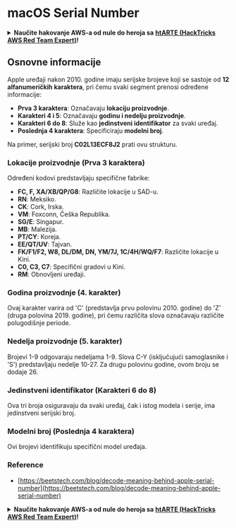 # macOS Serial Number

<details>

<summary><strong>Naučite hakovanje AWS-a od nule do heroja sa</strong> <a href="https://training.hacktricks.xyz/courses/arte"><strong>htARTE (HackTricks AWS Red Team Expert)</strong></a><strong>!</strong></summary>

Drugi načini podrške HackTricks-u:

* Ako želite da vidite **vašu kompaniju reklamiranu na HackTricks-u** ili **preuzmete HackTricks u PDF formatu** proverite [**SUBSCRIPTION PLANS**](https://github.com/sponsors/carlospolop)!
* Nabavite [**zvanični PEASS & HackTricks swag**](https://peass.creator-spring.com)
* Otkrijte [**The PEASS Family**](https://opensea.io/collection/the-peass-family), našu kolekciju ekskluzivnih [**NFT-ova**](https://opensea.io/collection/the-peass-family)
* **Pridružite se** 💬 [**Discord grupi**](https://discord.gg/hRep4RUj7f) ili [**telegram grupi**](https://t.me/peass) ili nas **pratite** na **Twitter-u** 🐦 [**@carlospolopm**](https://twitter.com/hacktricks\_live)**.**
* **Podelite svoje hakovanje trikove slanjem PR-ova na** [**HackTricks**](https://github.com/carlospolop/hacktricks) i [**HackTricks Cloud**](https://github.com/carlospolop/hacktricks-cloud) github repozitorijume.

</details>

## Osnovne informacije

Apple uređaji nakon 2010. godine imaju serijske brojeve koji se sastoje od **12 alfanumeričkih karaktera**, pri čemu svaki segment prenosi određene informacije:

* **Prva 3 karaktera**: Označavaju **lokaciju proizvodnje**.
* **Karakteri 4 i 5**: Označavaju **godinu i nedelju proizvodnje**.
* **Karakteri 6 do 8**: Služe kao **jedinstveni identifikator** za svaki uređaj.
* **Poslednja 4 karaktera**: Specificiraju **modelni broj**.

Na primer, serijski broj **C02L13ECF8J2** prati ovu strukturu.

### **Lokacije proizvodnje (Prva 3 karaktera)**

Određeni kodovi predstavljaju specifične fabrike:

* **FC, F, XA/XB/QP/G8**: Različite lokacije u SAD-u.
* **RN**: Meksiko.
* **CK**: Cork, Irska.
* **VM**: Foxconn, Češka Republika.
* **SG/E**: Singapur.
* **MB**: Malezija.
* **PT/CY**: Koreja.
* **EE/QT/UV**: Tajvan.
* **FK/F1/F2, W8, DL/DM, DN, YM/7J, 1C/4H/WQ/F7**: Različite lokacije u Kini.
* **C0, C3, C7**: Specifični gradovi u Kini.
* **RM**: Obnovljeni uređaji.

### **Godina proizvodnje (4. karakter)**

Ovaj karakter varira od 'C' (predstavlja prvu polovinu 2010. godine) do 'Z' (druga polovina 2019. godine), pri čemu različita slova označavaju različite polugodišnje periode.

### **Nedelja proizvodnje (5. karakter)**

Brojevi 1-9 odgovaraju nedeljama 1-9. Slova C-Y (isključujući samoglasnike i 'S') predstavljaju nedelje 10-27. Za drugu polovinu godine, ovom broju se dodaje 26.

### **Jedinstveni identifikator (Karakteri 6 do 8)**

Ova tri broja osiguravaju da svaki uređaj, čak i istog modela i serije, ima jedinstveni serijski broj.

### **Modelni broj (Poslednja 4 karaktera)**

Ovi brojevi identifikuju specifični model uređaja.

### Reference

* [https://beetstech.com/blog/decode-meaning-behind-apple-serial-number](https://beetstech.com/blog/decode-meaning-behind-apple-serial-number)

<details>

<summary><strong>Naučite hakovanje AWS-a od nule do heroja sa</strong> <a href="https://training.hacktricks.xyz/courses/arte"><strong>htARTE (HackTricks AWS Red Team Expert)</strong></a><strong>!</strong></summary>

Drugi načini podrške HackTricks-u:

* Ako želite da vidite **vašu kompaniju reklamiranu na HackTricks-u** ili **preuzmete HackTricks u PDF formatu** proverite [**SUBSCRIPTION PLANS**](https://github.com/sponsors/carlospolop)!
* Nabavite [**zvanični PEASS & HackTricks swag**](https://peass.creator-spring.com)
* Otkrijte [**The PEASS Family**](https://opensea.io/collection/the-peass-family), našu kolekciju ekskluzivnih [**NFT-ova**](https://opensea.io/collection/the-peass-family)
* **Pridružite se** 💬 [**Discord grupi**](https://discord.gg/hRep4RUj7f) ili [**telegram grupi**](https://t.me/peass) ili nas **pratite** na **Twitter-u** 🐦 [**@carlospolopm**](https://twitter.com/hacktricks\_live)**.**
* **Podelite svoje hakovanje trikove slanjem PR-ova na** [**HackTricks**](https://github.com/carlospolop/hacktricks) i [**HackTricks Cloud**](https://github.com/carlospolop/hacktricks-cloud) github repozitorijume.

</details>
